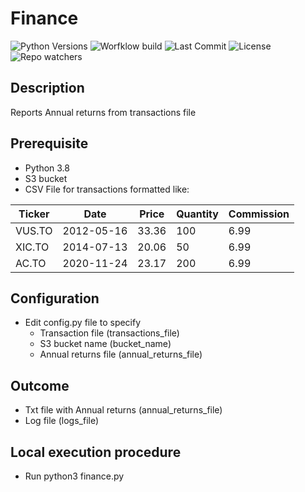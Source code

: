 # Finance

![Python Versions](https://img.shields.io/pypi/pyversions/pandas)
![Worfklow build](https://circleci.com/gh/mathonweb/Finance/tree/master.svg?style=svg)
![Last Commit](https://img.shields.io/github/last-commit/mathonweb/Finance)
![License](https://img.shields.io/pypi/l/yfinance)
![Repo watchers](https://img.shields.io/github/watchers/mathonweb/Finance?style=social)


## Description
Reports Annual returns from transactions file

## Prerequisite
- Python 3.8
- S3 bucket
- CSV File for transactions formatted like:

| Ticker | Date       | Price | Quantity | Commission |
|--------|------------|-------|----------|------------|
| VUS.TO | 2012-05-16 | 33.36 | 100      | 6.99       |
| XIC.TO | 2014-07-13 | 20.06 | 50       | 6.99       |
| AC.TO  | 2020-11-24 | 23.17 | 200      | 6.99       |


## Configuration
- Edit config.py file to specify 
  - Transaction file (transactions_file)
  - S3 bucket name (bucket_name)
  - Annual returns file (annual_returns_file)

## Outcome
- Txt file with Annual returns (annual_returns_file)
- Log file (logs_file)

## Local execution procedure
- Run python3 finance.py

